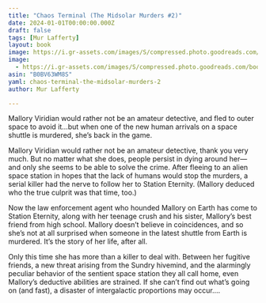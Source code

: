 ```yaml
---
title: "Chaos Terminal (The Midsolar Murders #2)"
date: 2024-01-01T00:00:00.000Z
draft: false
tags: [Mur Lafferty]
layout: book
image: https://i.gr-assets.com/images/S/compressed.photo.goodreads.com/books/1680390849l/123023846._SX98_.jpg
image: 
  - https://i.gr-assets.com/images/S/compressed.photo.goodreads.com/books/1680390849l/123023846._SX98_.jpg
asin: "B0BV63WM8S"
yaml: chaos-terminal-the-midsolar-murders-2
author: Mur Lafferty

---
```


Mallory Viridian would rather not be an amateur detective, and fled to outer space to avoid it…but when one of the new human arrivals on a space shuttle is murdered, she’s back in the game.  
  
Mallory Viridian would rather not be an amateur detective, thank you very much. But no matter what she does, people persist in dying around her—and only she seems to be able to solve the crime. After fleeing to an alien space station in hopes that the lack of humans would stop the murders, a serial killer had the nerve to follow her to Station Eternity. (Mallory deduced who the true culprit was that time, too.)  
  
Now the law enforcement agent who hounded Mallory on Earth has come to Station Eternity, along with her teenage crush and his sister, Mallory’s best friend from high school. Mallory doesn’t believe in coincidences, and so she’s not at all surprised when someone in the latest shuttle from Earth is murdered. It’s the story of her life, after all.  
  
Only this time she has more than a killer to deal with. Between her fugitive friends, a new threat arising from the Sundry hivemind, and the alarmingly peculiar behavior of the sentient space station they all call home, even Mallory’s deductive abilities are strained. If she can’t find out what’s going on (and fast), a disaster of intergalactic proportions may occur.…